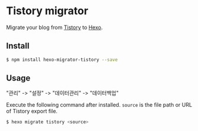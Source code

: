 # Tistory migrator

Migrate your blog from [Tistory] to [Hexo].

## Install

``` bash
$ npm install hexo-migrator-tistory --save
```

## Usage

"관리" -> "설정" -> "데이터관리" -> "데이터백업"

Execute the following command after installed. `source` is the file path or URL of Tistory export file.

``` bash
$ hexo migrate tistory <source>
```

[Hexo]: http://zespia.tw/hexo
[Tistory]: http://tistory.com

